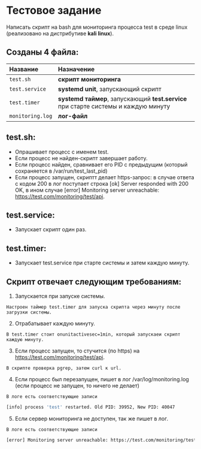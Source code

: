 # Тестовое задание

Написать скрипт на bash для мониторинга процесса test в среде linux 
(реализовано на дистрибутиве **kali linux**).

## Созданы 4 файла:
| Название | Назначение     | 
| :-------- | :------- | 
| `test.sh` | **скрипт мониторинга** | 
| `test.service` | **systemd unit**, запускающий скрипт | 
| `test.timer` | **systemd таймер**, запускающий **test.service** при старте системы и каждую минуту | 
| `monitoring.log` | **лог-файл** | 


## test.sh:
- Опрашивает процесс с именем test. 
- Если процесс не найден-скрипт завершает работу.
- Если процесс найден, сравнивает его PID с предыдущим (который сохраняется в /var/run/test_last_pid)
- Если процесс запущен, скриптт делает https-запрос: в случае ответа с кодом 200 в лог поступает строка [ok] Server responded with 200 OK, в ином случае [error] Monitoring server unreachable: https://test.com/monitoring/test/api.

## test.service: 
- Запускает скрипт один раз.
## test.timer: 
- Запускает test.service при старте системы и затем каждую минуту.

## Скрипт отвечает следующим требованиям:
1) Запускается при запуске системы.

`Настроен таймер test.timer для запуска скрипта через минуту после загрузки системы.`

2) Отрабатывает каждую минуту.
  
`В test.timer стоит onunitactivesec=1min, который запускаеи скрипт каждую минуту.`

3) Если процесс запущен, то стучится (по https) на https://test.com/monitoring/test/api.
  
`В скрипте проверка pgrep, затем curl к url.`

4) Если процесс был перезапущен, пишет в лог /var/log/monitoring.log (если процесс не запущен, то ничего не делает)

`В логе есть соответствующие записи `
```bash
[info] process 'test' restarted. Old PID: 39952, New PID: 40047
```

5) Если сервер мониторинга не доступен, так же пишет в лог.

`В логе есть соответствующие записи`
```bash
[error] Monitoring server unreachable: https://test.com/monitoring/test/api
```
